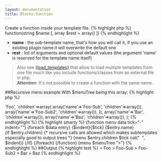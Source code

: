 ```yaml
---
layout: documentation
title: Blocks:function
---
```


Create a function inside your template file.
{% highlight php %}
function(string $name [, array $rest = array() ])
{% endhighlight %}
* **name** : the sub-template name, that's how you will call it, if you use an existing plugin name it will overwrite the default one
* **rest** : list of arguments and optional default values (the argument 'name' is reserved for the template name itself)

> Also see [{load_templates}](/documentation/2.x-dev/functions/load-templates.html) that allow to load multiple templates from one file much like you include functions/classes from an external file in php.  
> **Attention**: It's not possible to create a function with the same name.

##Recursive menu example
With $menuTree being this array:
{% highlight php %}
<?php
$menuTree = array(
  array('name'=>'Foo', 'children'=>array(
    array('name'=>'Foo-Sub', 'children'=>array()),
    array('name'=>'Foo-Sub2', 'children'=>array()),
  )), 
  array('name'=>'Bar', 'children'=>array()), 
  array('name'=>'Baz', 'children'=>array()), 
);
{% endhighlight %}

{% highlight smarty %}
{function menu data tick="-" indent=""}
  {foreach $data entry}
    {$indent}{$tick} {$entry.name}<br />
 
    {if $entry.children}
      {* recursive calls are allowed which makes subtemplates especially good to output trees *}
      {menu $entry.children $tick cat("&nbsp;&nbsp;", $indent)}
    {/if}
  {/foreach}
{/function}
 
{menu $menuTree ">"}
{% endhighlight %}

##Output
{% highlight text %}
> Foo
  > Foo-Sub
  > Foo-Sub2
> Bar
> Baz
{% endhighlight %}